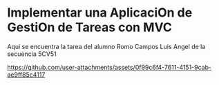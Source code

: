 # Implementar una AplicaciOn de GestiOn de Tareas con MVC
Aqui se encuentra la tarea del alumno Romo Campos Luis Angel de la secuencia 5CV51


https://github.com/user-attachments/assets/0f99c6f4-7611-4151-9cab-ae9ff85c4117

